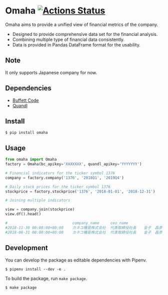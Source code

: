 # Omaha [![Actions Status](https://github.com/Lewuathe/omaha/workflows/test/badge.svg)](https://github.com/Lewuathe/omaha/actions)

Omaha aims to provide a unified view of financial metrics of the company.

- Designed to provide comprehensive data set for the financial analysis.
- Combining multiple type of financial data consistently.
- Data is provided in Pandas DataFrame format for the usability.

## Note

It only supports Japanese company for now.

## Dependencies

- [Buffett Code](https://www.buffett-code.com)
- [Quandl](https://www.quandl.com/)

## Install

```
$ pip install omaha
```

## Usage

```python
from omaha import Omaha
factory = Omaha(bc_apikey='XXXXXXX', quandl_apikey='YYYYYYY')

# Financial indicators for the ticker symbol 1376
company = factory.company('1376', '2018Q1', '2019Q4')

# Daily stock prices for the ticker symbol 1376
stockprice = factory.stockprice('1376', '2018-01-01', '2018-12-31')

# Joining multiple indicators

view = company.join(stockprice)
view.df().head()

#                             company_name     ceo_name                  headquarters_address        ...   Low         Close
#2018-11-30 00:00:00+00:00    カネコ種苗株式会社  代表取締役社長　　金子　昌彦   群馬県前橋市古市町一丁目50番地12 ...  1389.568777  1408.187823
#2018-08-31 00:00:00+00:00    カネコ種苗株式会社  代表取締役社長　　金子　昌彦   群馬県前橋市古市町一丁目50番地12 ...  1479.188532  1479.188532
```

## Development

You can develop the package as editable dependencies with Pipenv.

```
$ pipenv install --dev -e .
```

To build the package, run `make package`.

```
$ make package
```
